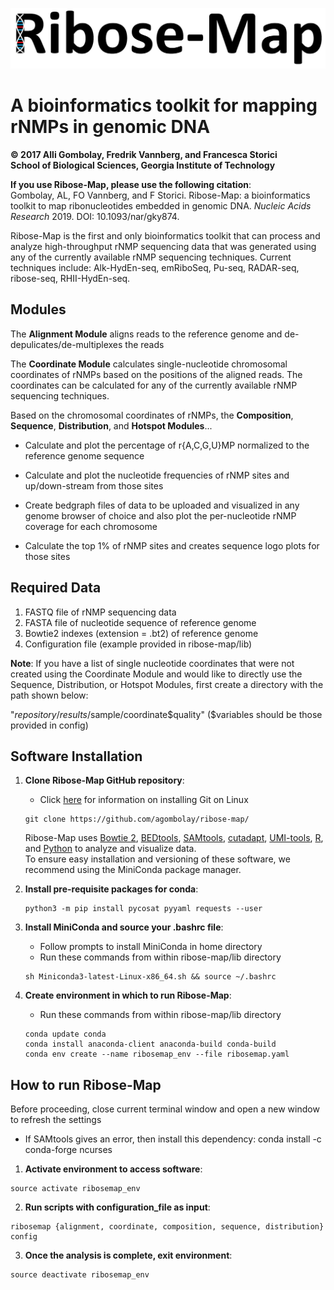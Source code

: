 ![Logo](https://github.com/agombolay/Images/blob/master/Logo.png)
# A bioinformatics toolkit for mapping rNMPs in genomic DNA
**© 2017 Alli Gombolay, Fredrik Vannberg, and Francesca Storici**  
**School of Biological Sciences, Georgia Institute of Technology**

**If you use Ribose-Map, please use the following citation**:  
Gombolay, AL, FO Vannberg, and F Storici. Ribose-Map: a bioinformatics toolkit to map ribonucleotides embedded in genomic DNA. *Nucleic Acids Research* 2019. DOI: 10.1093/nar/gky874.

Ribose-Map is the first and only bioinformatics toolkit that can process and analyze high-throughput rNMP sequencing data that was generated using any of the currently available rNMP sequencing techniques. Current techniques include: Alk-HydEn-seq, emRiboSeq, Pu-seq, RADAR-seq, ribose-seq, RHII-HydEn-seq.

## Modules
The **Alignment Module** aligns reads to the reference genome and de-depulicates/de-multiplexes the reads

The **Coordinate Module** calculates single-nucleotide chromosomal coordinates of rNMPs based on the positions of the aligned reads. The coordinates can be calculated for any of the currently available rNMP sequencing techniques.  
  
Based on the chromosomal coordinates of rNMPs, the **Composition**, **Sequence**, **Distribution**, and **Hotspot Modules**...  

* Calculate and plot the percentage of r{A,C,G,U}MP normalized to the reference genome sequence  

* Calculate and plot the nucleotide frequencies of rNMP sites and up/down-stream from those sites  

* Create bedgraph files of data to be uploaded and visualized in any genome browser of choice and also plot the per-nucleotide rNMP coverage for each chromosome  

* Calculate the top 1% of rNMP sites and creates sequence logo plots for those sites

## Required Data
1. FASTQ file of rNMP sequencing data
2. FASTA file of nucleotide sequence of reference genome
3. Bowtie2 indexes (extension = .bt2) of reference genome
4. Configuration file (example provided in ribose-map/lib)

**Note**: If you have a list of single nucleotide coordinates that were not created using the Coordinate Module and would like to directly use the Sequence, Distribution, or Hotspot Modules, first create a directory with the path shown below:

"$repository/results/$sample/coordinate$quality" ($variables should be those provided in config)

## Software Installation

1. **Clone Ribose-Map GitHub repository**:  
   * Click [here](https://git-scm.com/book/en/v2/Getting-Started-Installing-Git) for information on installing Git on Linux
   ```
   git clone https://github.com/agombolay/ribose-map/
   ```
   
    Ribose-Map uses [Bowtie 2](https://sourceforge.net/projects/bowtie-bio/files/bowtie2/2.3.1), [BEDtools](http://bedtools.readthedocs.io/en/latest/content/installation.html), [SAMtools](http://www.htslib.org/download/), [cutadapt](http://cutadapt.readthedocs.io/en/stable/), [UMI-tools](https://github.com/CGATOxford/UMI-tools), [R](https://cran.r-project.org/), and [Python](https://www.python.org/) to analyze and visualize data.  
To ensure easy installation and versioning of these software, we recommend using the MiniConda package manager.

2. **Install pre-requisite packages for conda**:
   ```
   python3 -m pip install pycosat pyyaml requests --user
   ```

3. **Install MiniConda and source your .bashrc file**:  
   * Follow prompts to install MiniConda in home directory
   * Run these commands from within ribose-map/lib directory
   ```
   sh Miniconda3-latest-Linux-x86_64.sh && source ~/.bashrc
   ```

4. **Create environment in which to run Ribose-Map**:  
   * Run these commands from within ribose-map/lib directory
   ```
   conda update conda
   conda install anaconda-client anaconda-build conda-build
   conda env create --name ribosemap_env --file ribosemap.yaml
   ```

## How to run Ribose-Map
Before proceeding, close current terminal window and open a new window to refresh the settings  
* If SAMtools gives an error, then install this dependency: conda install -c conda-forge ncurses

1. **Activate environment to access software**:
```
source activate ribosemap_env
```

2. **Run scripts with configuration_file as input**:
```
ribosemap {alignment, coordinate, composition, sequence, distribution} config
```

3. **Once the analysis is complete, exit environment**:  
```
source deactivate ribosemap_env
```
